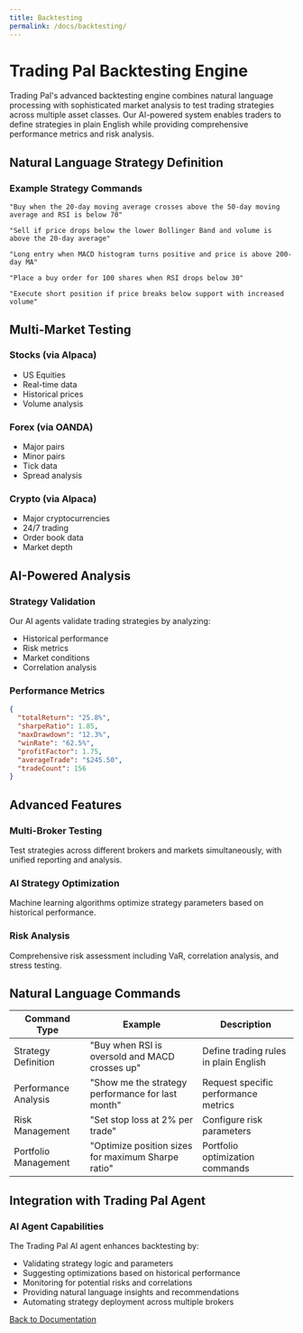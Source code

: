 ```yaml
---
title: Backtesting
permalink: /docs/backtesting/
---
```


# Trading Pal Backtesting Engine

Trading Pal's advanced backtesting engine combines natural language processing with sophisticated market analysis to test trading strategies across multiple asset classes. Our AI-powered system enables traders to define strategies in plain English while providing comprehensive performance metrics and risk analysis.

## Natural Language Strategy Definition

### Example Strategy Commands
```text
"Buy when the 20-day moving average crosses above the 50-day moving average and RSI is below 70"

"Sell if price drops below the lower Bollinger Band and volume is above the 20-day average"

"Long entry when MACD histogram turns positive and price is above 200-day MA"

"Place a buy order for 100 shares when RSI drops below 30"

"Execute short position if price breaks below support with increased volume"
```

## Multi-Market Testing

### Stocks (via Alpaca)
- US Equities
- Real-time data
- Historical prices
- Volume analysis

### Forex (via OANDA)
- Major pairs
- Minor pairs
- Tick data
- Spread analysis

### Crypto (via Alpaca)
- Major cryptocurrencies
- 24/7 trading
- Order book data
- Market depth

## AI-Powered Analysis

### Strategy Validation
Our AI agents validate trading strategies by analyzing:
- Historical performance
- Risk metrics
- Market conditions
- Correlation analysis

### Performance Metrics
```json
{
  "totalReturn": "25.8%",
  "sharpeRatio": 1.85,
  "maxDrawdown": "12.3%",
  "winRate": "62.5%",
  "profitFactor": 1.75,
  "averageTrade": "$245.50",
  "tradeCount": 156
}
```

## Advanced Features

### Multi-Broker Testing
Test strategies across different brokers and markets simultaneously, with unified reporting and analysis.

### AI Strategy Optimization
Machine learning algorithms optimize strategy parameters based on historical performance.

### Risk Analysis
Comprehensive risk assessment including VaR, correlation analysis, and stress testing.

## Natural Language Commands

| Command Type | Example | Description |
|--------------|---------|-------------|
| Strategy Definition | "Buy when RSI is oversold and MACD crosses up" | Define trading rules in plain English |
| Performance Analysis | "Show me the strategy performance for last month" | Request specific performance metrics |
| Risk Management | "Set stop loss at 2% per trade" | Configure risk parameters |
| Portfolio Management | "Optimize position sizes for maximum Sharpe ratio" | Portfolio optimization commands |

## Integration with Trading Pal Agent

### AI Agent Capabilities
The Trading Pal AI agent enhances backtesting by:

- Validating strategy logic and parameters
- Suggesting optimizations based on historical performance
- Monitoring for potential risks and correlations
- Providing natural language insights and recommendations
- Automating strategy deployment across multiple brokers

[Back to Documentation](/docs/home)
